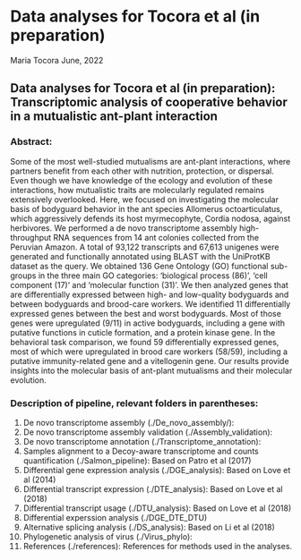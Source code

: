 Data analyses for Tocora et al (in preparation)
================
Maria Tocora 
June, 2022

## Data analyses for Tocora et al (in preparation): Transcriptomic analysis of cooperative behavior in a mutualistic ant-plant interaction

### Abstract: 
Some of the most well-studied mutualisms are ant-plant interactions, where partners benefit from each other with nutrition, protection, or dispersal. Even though we have knowledge of the ecology and evolution of these interactions, how mutualistic traits are molecularly regulated remains extensively overlooked.  Here, we focused on investigating the molecular basis of bodyguard behavior in the ant species Allomerus octoarticulatus, which aggressively defends its host myrmecophyte, Cordia nodosa, against herbivores. We performed a de novo transcriptome assembly high-throughput RNA sequences from 14 ant colonies collected from the Peruvian Amazon. A total of 93,122 transcripts and 67,613 unigenes were generated and functionally annotated using BLAST with the UniProtKB dataset as the query. We obtained 136 Gene Ontology (GO) functional sub-groups in the three main GO categories: ‘biological process (86)’, ‘cell component (17)’ and ‘molecular function (31)’. We then analyzed genes that are differentially expressed between high- and low-quality bodyguards and between bodyguards and brood-care workers. We identified 11 differentially expressed genes between the best and worst bodyguards. Most of those genes were upregulated (9/11) in active bodyguards, including a gene with putative functions in cuticle formation, and a protein kinase gene. In the behavioral task comparison, we found 59 differentially expressed genes, most of which were upregulated in brood care workers (58/59), including a putative immunity-related gene and a vitellogenin gene. Our results provide insights into the molecular basis of ant-plant mutualisms and their molecular evolution.

### Description of pipeline, relevant folders in parentheses:
 1.  De novo transcriptome assembly (./De_novo_assembly/): 
 2.  De novo transcriptome assembly validation (./Assembly_validation): 
 3.  De novo transcriptome annotation (./Transcriptome_annotation):
 4.  Samples alignment to a Decoy-aware transcriptome and counts quantification (./Salmon_pipeline): Based on Patro et al (2017)
 5.  Differential gene expression analysis (./DGE_analysis): Based on Love et al (2014) 
 6.  Differential transcript expression (./DTE_analysis): Based on Love et al (2018)  
 7.  Differential transcript usage (./DTU_analysis): Based on Love et al (2018) 
 8.  Differential experssion analysis (./DGE_DTE_DTU)
 9.  Alternative splicing analysis (./DS_analysis): Based on Li et al (2018)
 10.  Phylogenetic analysis of virus (./Virus_phylo): 
 11.  References (./references): References for methods used in the analyses. 
